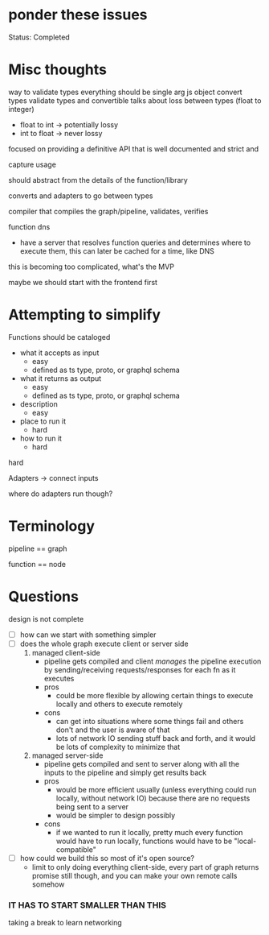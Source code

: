 # ponder these issues

Status: Completed

# Misc thoughts

way to validate types
everything should be single arg js object
convert types
validate types and convertible
talks about loss between types (float to integer)
- float to int -> potentially lossy
- int to float -> never lossy

focused on providing a definitive API that is well documented and strict and

capture usage

should abstract from the details of the function/library

converts and adapters to go between types

compiler that compiles the graph/pipeline, validates, verifies

function dns

- have a server that resolves function queries and determines where to execute them, this can later be cached for a time, like DNS

this is becoming too complicated, what's the MVP

maybe we should start with the frontend first

# Attempting to simplify

Functions should be cataloged

- what it accepts as input
    - easy
    - defined as ts type, proto, or graphql schema
- what it returns as output
    - easy
    - defined as ts type, proto, or graphql schema
- description
    - easy
- place to run it
    - hard
- how to run it
    - hard

hard

Adapters → connect inputs

where do adapters run though?

# Terminology

pipeline == graph

function == node

# Questions

design is not complete

- [ ]  how can we start with something simpler
- [ ]  does the whole graph execute client or server side
    1. managed client-side
        - pipeline gets compiled and client *manages* the pipeline execution by sending/receiving requests/responses for each fn as it executes
        - pros
            - could be more flexible by allowing certain things to execute locally and others to execute remotely
        - cons
            - can get into situations where some things fail and others don't and the user is aware of that
            - lots of network IO sending stuff back and forth, and it would be lots of complexity to minimize that
    2. managed server-side
        - pipeline gets compiled and sent to server along with all the inputs to the pipeline and simply get results back
        - pros
            - would be more efficient usually (unless everything could run locally, without network IO) because there are no requests being sent to a server
            - would be simpler to design possibly
        - cons
            - if we wanted to run it locally, pretty much every function would have to run locally, functions would have to be "local-compatible"
- [ ]  how could we build this so most of it's open source?
    - limit to only doing everything client-side, every part of graph returns promise still though, and you can make your own remote calls somehow
    

### IT HAS TO START SMALLER THAN THIS

taking a break to learn networking